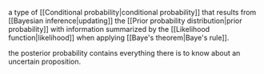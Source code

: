 a type of [[Conditional probability|conditional probability]] that results from [[Bayesian inference|updating]] the [[Prior probability distribution|prior probability]] with information summarized by the [[Likelihood function|likelihood]] when applying [[Baye's theorem|Baye's rule]].

the posterior probability contains everything there is to know about an uncertain proposition.

